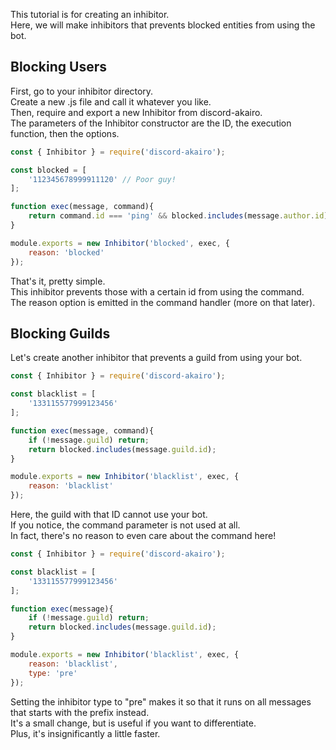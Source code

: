 This tutorial is for creating an inhibitor.  
Here, we will make inhibitors that prevents blocked entities from using the bot.  

## Blocking Users

First, go to your inhibitor directory.  
Create a new .js file and call it whatever you like.  
Then, require and export a new Inhibitor from discord-akairo.  
The parameters of the Inhibitor constructor are the ID, the execution function, then the options.  

```js
const { Inhibitor } = require('discord-akairo');

const blocked = [
    '112345678999911120' // Poor guy!
];

function exec(message, command){
    return command.id === 'ping' && blocked.includes(message.author.id);
}

module.exports = new Inhibitor('blocked', exec, {
    reason: 'blocked'
});
```

That's it, pretty simple.  
This inhibitor prevents those with a certain id from using the command.  
The reason option is emitted in the command handler (more on that later).  

## Blocking Guilds

Let's create another inhibitor that prevents a guild from using your bot.  

```js
const { Inhibitor } = require('discord-akairo');

const blacklist = [
    '133115577999123456'
];

function exec(message, command){
    if (!message.guild) return;
    return blocked.includes(message.guild.id);
}

module.exports = new Inhibitor('blacklist', exec, {
    reason: 'blacklist'
});
```

Here, the guild with that ID cannot use your bot.  
If you notice, the command parameter is not used at all.  
In fact, there's no reason to even care about the command here!  

```js
const { Inhibitor } = require('discord-akairo');

const blacklist = [
    '133115577999123456'
];

function exec(message){
    if (!message.guild) return;
    return blocked.includes(message.guild.id);
}

module.exports = new Inhibitor('blacklist', exec, {
    reason: 'blacklist',
    type: 'pre'
});
```

Setting the inhibitor type to "pre" makes it so that it runs on all messages that starts with the prefix instead.  
It's a small change, but is useful if you want to differentiate.  
Plus, it's insignificantly a little faster.  
